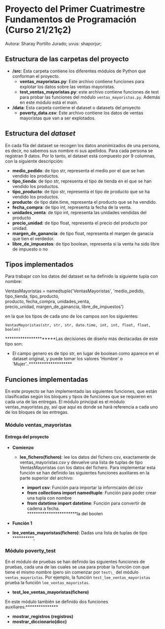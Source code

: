 # Proyecto del Primer Cuatrimestre Fundamentos de Programación (Curso  21/21ç2)
Autora: Sharay Portillo Jurado;   uvus: shaporjur;

## Estructura de las carpetas del proyecto

* **/src**: Esta carpeta contiene los diferentes módulos de Python que conforman el proyecto.
    * **ventas_mayoristas.py**: Este archivo contiene funciones para explotar los datos sobre las ventas mayoristas.
    * **test_ventas_mayoristas.py**: este archivo contiene funciones de test para probar las funciones del módulo `ventas_mayoristas.py`. Además en este módulo está el main.
* **/data**: Esta carpeta contiene el dataset o datasets del proyecto
    * **poverty_data.csv**: Este archivo contiene los datos de ventas mayoristas que van a ser explotados.

## Estructura del *dataset*

En cada fila del dataset se recogen los datos anonimizados de una persona, es decir, no sabemos sus nombre ni sus apellidos. Para cada persona se registran 9 datos. Por lo tanto, el dataset está compuesto por 9 columnas, con la siguiente descripción:

* **medio_pedido**: de tipo str, representa el medio por el que se han vendido los productos.
* **tipo_tienda**: de tipo str, representa el tipo de tienda en el que se han vendido los productos.
* **tipo_producto**: de tipo str, representa el tipo de producto que se ha vendido los productos.
* **producto**: de tipo date.time, representa el producto que se ha vendido.
* **fecha_compra**: de tipo int, representa la fecha de la venta.
* **unidades_venta**: de tipo int, representa las unidades vendidas del producto
* **precio_unidad**: de tipo float, representa el precio del producto por unidad.
* **margen_de_ganancia**: de tipo float, representa el margen de ganacia que tien el verdedor.
* **libre_de_impuestos**: de tipo boolean, representa si la venta ha sido libre de impuesto o no

## Tipos implementados

Para trabajar con los datos del dataset se ha definido la siguiente tupla con nombre:

VentasMayoristas =  namedtuple('VentasMayoristas', 'medio_pedido, tipo_tienda, tipo_producto, \
                            producto, fecha_compra, unidades_venta, \
                            precio_unidad, margen_de_ganancia, libre_de_impuestos')

en la que los tipos de cada uno de los campos son los siguientes:

`VentasMayoristas(str, str, str, date.time, int, int, float, float, boolen)`

**********************Las decisiones de diseño más destacadas de este tipo son:
* El campo genero es de tipo str, en lugar de boolean como aparece en el dataset original, y puede tomar los valores 'Hombre' o 'Mujer'..********************

## Funciones implementadas

En este proyecto se han implementado las siguientes funciones, que están clasificadas según los bloques y tipos de funciones que se requieren en cada una de las entregas.
El módulo principal es el módulo ventas_mayoristas.py, así que aquí es donde se hará referencia a cada uno de los bloques de las entregas.

### Módulo ventas_mayoristas

#### Entrega del proyecto

* **Comienzo**  
  * **lee_fichero(fichero)**: lee los datos del fichero csv, exactamente de ventas_mayoristas.csv y devuelve una lista de tuplas de tipo VentasMayoristas con los datos del fichero. Para implementar esta función se han definido las siguientes funciones auxiliares en la parte superior del archivo:

    * **import csv**: Función para importar la informcaión del csv
    * **from collections import namedtuple**: Función para poder crear una tupla con nombre
    * **from datetime import datetime**: Función para convertir de cadena a fecha.   
***********************la del boolen

 * **Función 1**

  * **lee_ventas_mayoristas(fichero)**: Dadas una lista de tuplas de tipo **********,


 ### Módulo poverty_test

En el módulo de pruebas se han definido las siguientes funciones de pruebas, cada una de las cuales se usa para probar la función con que tiene el mismo nombre (pero sin comenzar por `test\_` del módulo `ventas_mayoristas`. Por ejemplo, la función `test_lee_ventas_mayoristas` prueba la función `lee_ventas_mayoristas`.

* **test_lee_ventas_mayoristas(fichero)**

En este módulo también se definido dos funciones auxiliares:***************
* **mostrar_registros (registros)**
* **mostrar_diccionario(dicc)**